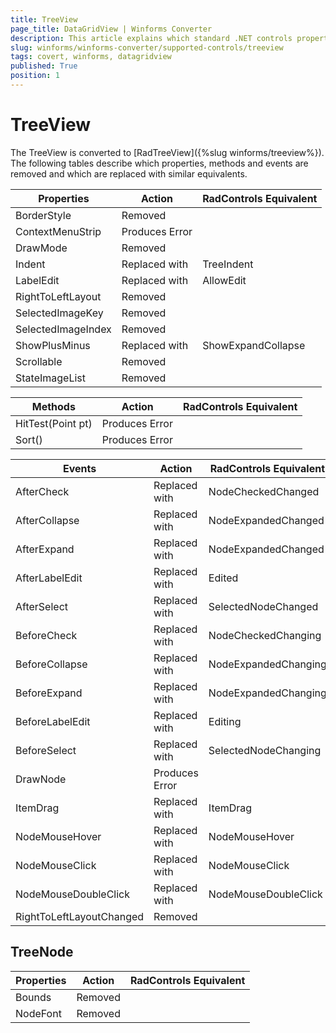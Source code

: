 ```yaml
---
title: TreeView
page_title: DataGridView | Winforms Converter
description: This article explains which standard .NET controls properties are removed and which are replaced with similar equivalents. 
slug: winforms/winforms-converter/supported-controls/treeview
tags: covert, winforms, datagridview
published: True
position: 1
---
```


# TreeView

The TreeView is converted to [RadTreeView]({%slug winforms/treeview%}). The following tables describe which properties, methods and events are removed and which are replaced with similar equivalents.

|Properties|Action|RadControls Equivalent|
|---|---|---|
|BorderStyle|Removed|   | 
|ContextMenuStrip|Produces Error|   | 
|DrawMode|Removed|   | 
|Indent|Replaced with|TreeIndent| 
|LabelEdit|Replaced with|AllowEdit| 
|RightToLeftLayout|Removed|   | 
|SelectedImageKey|Removed|   | 
|SelectedImageIndex|Removed|   | 
|ShowPlusMinus |Replaced with|ShowExpandCollapse|
|Scrollable|Removed|   | 
|StateImageList|Removed|   | 


|Methods|Action|RadControls Equivalent|
|---|---|---|
|HitTest(Point pt)|Produces Error|   | 
|Sort()|Produces Error|   | 
 
|Events|Action|RadControls Equivalent|
|---|---|---|
|AfterCheck|Replaced with|NodeCheckedChanged| 
|AfterCollapse|Replaced with|NodeExpandedChanged| 
|AfterExpand|Replaced with|NodeExpandedChanged| 
|AfterLabelEdit|Replaced with|Edited| 
|AfterSelect|Replaced with|SelectedNodeChanged| 
|BeforeCheck|Replaced with|NodeCheckedChanging| 
|BeforeCollapse|Replaced with|NodeExpandedChanging| 
|BeforeExpand|Replaced with|NodeExpandedChanging| 
|BeforeLabelEdit|Replaced with|Editing|
|BeforeSelect|Replaced with|SelectedNodeChanging| 
|DrawNode|Produces Error|   | 
|ItemDrag|Replaced with|ItemDrag| 
|NodeMouseHover|Replaced with|NodeMouseHover| 
|NodeMouseClick|Replaced with|NodeMouseClick| 
|NodeMouseDoubleClick|Replaced with|NodeMouseDoubleClick| 
|RightToLeftLayoutChanged|Removed|   | 


## TreeNode

|Properties|Action|RadControls Equivalent|
|---|---|---|
|Bounds|Removed|   | 
|NodeFont|Removed|   |  
